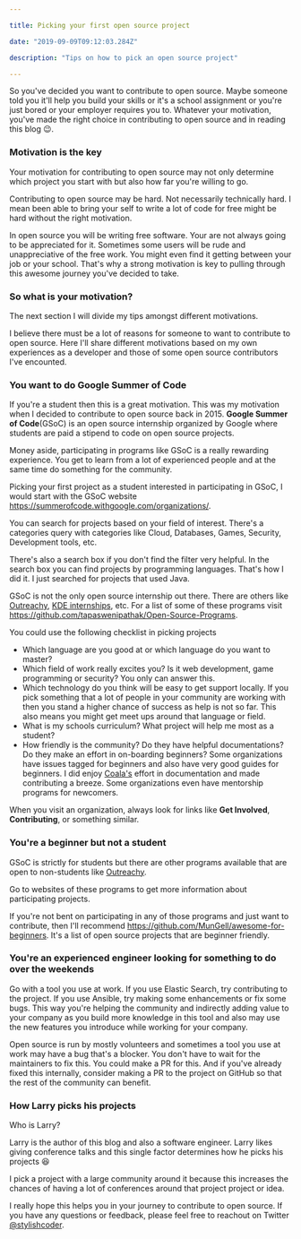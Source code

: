 ```yaml
---

title: Picking your first open source project

date: "2019-09-09T09:12:03.284Z"

description: "Tips on how to pick an open source project"

---
```


So you've decided you want to contribute to open source. Maybe someone told you it'll help you build your skills or it's a school assignment or you're just bored or your employer requires you to. Whatever your motivation, you've made the right choice in contributing to open source and in reading this blog :wink:.



### Motivation is the key

Your motivation for contributing to open source may not only determine which project you start with but also how far you're willing to go.

Contributing to open source may be hard. Not necessarily technically hard. I mean been able to bring your self to write a lot of code for free might be hard without the right motivation.

In open source you will be writing free software. Your are not always going to be appreciated for it. Sometimes some users will be rude and unappreciative of the free work. You might even find it getting between your job or your school. That's why a strong motivation is key to pulling through this awesome journey you've decided to take.



### So what is your motivation?

The next section I will divide my tips amongst different motivations. 

I believe there must be a lot of reasons for someone to want to contribute to open source. Here I'll share different motivations based on my own experiences as a developer and those of some open source contributors I've encounted.



### You want to do Google Summer of Code

If you're a student then this is a great motivation. This was my motivation when I decided to contribute to open source back in 2015. **Google Summer of Code**(GSoC) is an open source internship organized by Google where students are paid a stipend to code on open source projects.

Money aside, participating in programs like GSoC is a really rewarding experience. You get to learn from a lot of experienced people and at the same time do something for the community.

Picking your first project as a student interested in participating in GSoC, I would start with the GSoC website https://summerofcode.withgoogle.com/organizations/.

You can search for projects based on your field of interest. There's a categories query with categories like Cloud, Databases, Games, Security, Development tools, etc. 

There's also a search box if you don't find the filter very helpful. In the search box you can find projects by programming languages. That's how I did it. I just searched for projects that used Java.

GSoC is not the only open source internship out there. There are others like [Outreachy](https://www.outreachy.org/), [KDE internships](https://season.kde.org/), etc. For a list of some of these programs visit https://github.com/tapaswenipathak/Open-Source-Programs.

You could use the following checklist in picking projects

* Which language are you good at or which language do you want to master?
* Which field of work really excites you? Is it web development, game programming or security? You only can answer this. 
* Which technology do you think will be easy to get support locally. If you pick something that a lot of people in your community are working with then you stand a higher chance of success as help is not so far. This also means you might get meet ups around that language or field.
* What is my schools curriculum? What project will help me most as a student?
* How friendly is the community? Do they have helpful documentations? Do they make an effort in on-boarding beginners? Some organizations have issues tagged for beginners and also have very good guides for beginners. I did enjoy [Coala's](https://api.coala.io/en/latest/Developers/Newcomers_Guide.html) effort in documentation and made contributing a breeze. Some organizations even have mentorship programs for newcomers. 

When you visit an organization, always look for links like **Get Involved**, **Contributing**, or something similar.



### You're a beginner but not a student 

GSoC is strictly for students but there are other programs available that are open to non-students like [Outreachy](https://www.outreachy.org/).

Go to websites of these programs to get more information about participating projects.

If you're not bent on participating in any of those programs and just want to contribute, then I'll recommend https://github.com/MunGell/awesome-for-beginners. It's a list of open source projects that are beginner friendly.



### You're an experienced engineer looking for something to do over the weekends

Go with a tool you use at work. If you use Elastic Search, try contributing to the project. If you use Ansible, try making some enhancements or fix some bugs. This way you're helping the community and indirectly adding value to your company as you build more knowledge in this tool and also may use the new features you introduce while working for your company.

Open source is run by mostly volunteers and sometimes a tool you use at work may have a bug that's a blocker. You don't have to wait for the maintainers to fix this. You could make a PR for this. And if you've already fixed this internally, consider making a PR to the project on GitHub so that the rest of the community can benefit.



### How Larry picks his projects

Who is Larry? 

Larry is the author of this blog and also a software engineer. Larry likes giving conference talks and this single factor determines how he picks his projects :laughing:

I pick a project with a large community around it because this increases the chances of having a lot of conferences around that project project or idea.



I really hope this helps you in your journey to contribute to open source. If you have any questions or feedback, please feel free to reachout on Twitter [@stylishcoder](https://twitter.com/stylishcoder). 